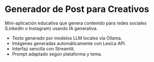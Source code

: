 # Generador de Post para Creativos

Mini-aplicación educativa que genera contenido para redes sociales (LinkedIn o Instagram) usando IA generativa.

- Texto generado por modelos LLM locales vía Ollama.
- Imágenes generadas automáticamente con Lexica API.
- Interfaz sencilla con Streamlit.
- Prompt adaptado según plataforma y tema.
